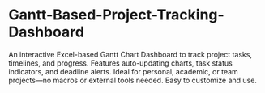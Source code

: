 # Gantt-Based-Project-Tracking-Dashboard
An interactive Excel-based Gantt Chart Dashboard to track project tasks, timelines, and progress. Features auto-updating charts, task status indicators, and deadline alerts. Ideal for personal, academic, or team projects—no macros or external tools needed. Easy to customize and use.
